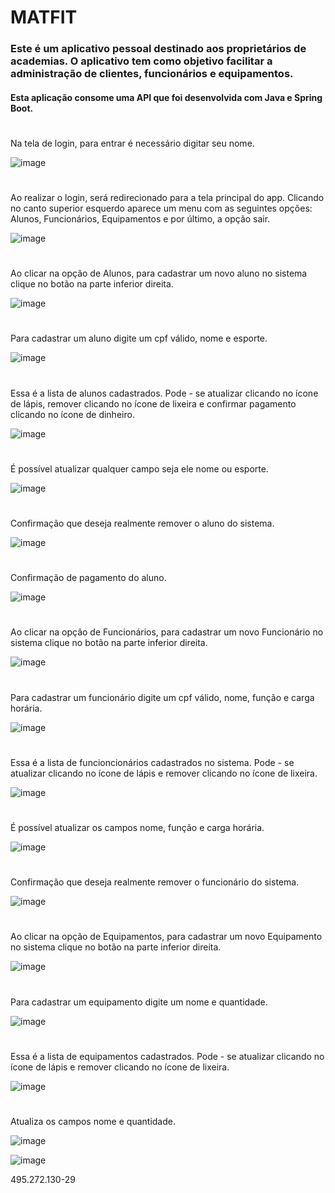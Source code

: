 # MATFIT

### **Este é um aplicativo pessoal destinado aos proprietários de academias. O aplicativo tem como objetivo facilitar a administração de clientes, funcionários e equipamentos.**

#### **Esta aplicação consome uma API que foi desenvolvida com Java e Spring Boot.**

#

Na tela de login, para entrar é necessário digitar seu nome.

![image](https://github.com/user-attachments/assets/5ca79296-f201-4c96-a226-994363adff76)

#

Ao realizar o login, será redirecionado para a tela principal do app. Clicando no canto superior esquerdo aparece um menu com as seguintes opções: Alunos, Funcionários, Equipamentos e por último, a opção sair.

![image](https://github.com/user-attachments/assets/2f24994d-c268-4693-af0b-958adf245745)

#

Ao clicar na opção de Alunos, para cadastrar um novo aluno no sistema clique no botão na parte inferior direita.

![image](https://github.com/user-attachments/assets/97c43c9e-d37a-43f3-a269-05460d9eb514)

#

Para cadastrar um aluno digite um cpf válido, nome e esporte.

![image](https://github.com/user-attachments/assets/e80089e4-f77a-415e-9a01-266489032c41)

#

Essa é a lista de alunos cadastrados. Pode - se atualizar clicando no ícone de lápis, remover clicando no ícone de lixeira e confirmar pagamento clicando no ícone de dinheiro.

![image](https://github.com/user-attachments/assets/647d0929-eebe-401a-88c0-7d608927d7eb)

#

É possível atualizar qualquer campo seja ele nome ou esporte.

![image](https://github.com/user-attachments/assets/7888c86e-120b-4b0f-b1a3-2249588aa1ed)

#

Confirmação que deseja realmente remover o aluno do sistema.

![image](https://github.com/user-attachments/assets/4d1172e2-42e3-4c62-b4c1-4d40757728f7)

#

Confirmação de pagamento do aluno.

![image](https://github.com/user-attachments/assets/8a83da9d-ca7d-4727-a63a-a515cf7bea28)

#

Ao clicar na opção de Funcionários, para cadastrar um novo Funcionário no sistema clique no botão na parte inferior direita.

![image](https://github.com/user-attachments/assets/9b26586f-b06e-4528-b019-d20dc5e921fc)

#

Para cadastrar um funcionário digite um cpf válido, nome, função e carga horária.

![image](https://github.com/user-attachments/assets/5f5b797a-d304-4d70-9d85-b824ce2e845d)

#

Essa é a lista de funcioncionários cadastrados no sistema. Pode - se atualizar clicando no ícone de lápis e remover clicando no ícone de lixeira.

![image](https://github.com/user-attachments/assets/d564175c-f763-4e36-ac29-b6e9ef1d083b)

#

É possível atualizar os campos nome, função e carga horária.

![image](https://github.com/user-attachments/assets/dba9701a-c2e4-4772-a8c7-1162be91088b)

#

Confirmação que deseja realmente remover o funcionário do sistema.

![image](https://github.com/user-attachments/assets/8b0643a8-b61c-4884-a76a-1a463da82262)

#

Ao clicar na opção de Equipamentos, para cadastrar um novo Equipamento no sistema clique no botão na parte inferior direita.

![image](https://github.com/user-attachments/assets/2b0693c5-d96c-4a24-ab54-8647a3008c17)

#

Para cadastrar um equipamento digite um nome e quantidade.

![image](https://github.com/user-attachments/assets/c16c4ee4-af3b-4857-ad09-c1d9fde227db)

#

Essa é a lista de equipamentos cadastrados. Pode - se atualizar clicando no ícone de lápis e remover clicando no ícone de lixeira.

![image](https://github.com/user-attachments/assets/b8f2dcf4-44cc-4047-bdc8-a4d72d34409f)

#

Atualiza os campos nome e quantidade.

![image](https://github.com/user-attachments/assets/12859f61-3f48-4419-a9ad-8215d5d879b7)

![image](https://github.com/user-attachments/assets/0cfed7de-d3ae-4b8b-bd5c-6d374c4c5efe)







495.272.130-29
